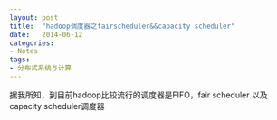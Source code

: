 ```yaml
---
layout: post
title:  "hadoop调度器之fairscheduler&&capacity scheduler"
date:   2014-06-12
categories: 
- Notes 
tags:
- 分布式系统与计算
---
```


据我所知，到目前hadoop比较流行的调度器是FIFO，fair scheduler 以及capacity scheduler调度器
